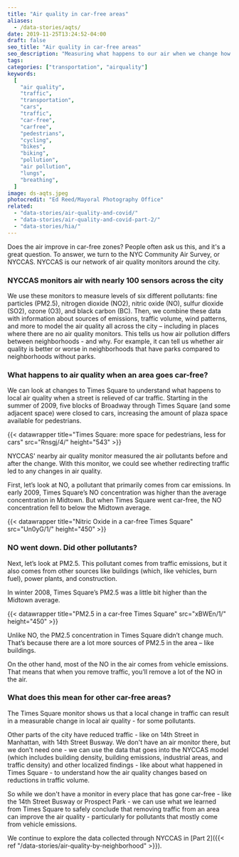```yaml
---
title: "Air quality in car-free areas"
aliases:
  - /data-stories/aqts/
date: 2019-11-25T13:24:52-04:00
draft: false
seo_title: "Air quality in car-free areas"
seo_description: "Measuring what happens to our air when we change how we use our streets."
tags:
categories: ["transportation", "airquality"]
keywords:
  [
    "air quality",
    "traffic",
    "transportation",
    "cars",
    "traffic",
    "car-free",
    "carfree",
    "pedestrians",
    "cycling",
    "bikes",
    "biking",
    "pollution",
    "air pollution",
    "lungs",
    "breathing",
  ]
image: ds-aqts.jpeg
photocredit: "Ed Reed/Mayoral Photography Office"
related:
  - "data-stories/air-quality-and-covid/"
  - "data-stories/air-quality-and-covid-part-2/"
  - "data-stories/hia/"
---
```


Does the air improve in car-free zones? People often ask us this, and it's a great question. To answer, we turn to the NYC Community Air Survey, or NYCCAS. NYCCAS is our network of air quality monitors around the city.

### NYCCAS monitors air with nearly 100 sensors across the city

We use these monitors to measure levels of six different pollutants: fine particles (PM2.5), nitrogen dioxide (NO2), nitric oxide (NO), sulfur dioxide (SO2), ozone (O3), and black carbon (BC). Then, we combine these data with information about sources of emissions, traffic volume, wind patterns, and more to model the air quality all across the city – including in places where there are no air quality monitors. This tells us how air pollution differs between neighborhoods - and why. For example, it can tell us whether air quality is better or worse in neighborhoods that have parks compared to neighborhoods without parks.

### What happens to air quality when an area goes car-free?

We can look at changes to Times Square to understand what happens to local air quality when a street is relieved of car traffic. Starting in the summer of 2009, five blocks of Broadway through Times Square (and some adjacent space) were closed to cars, increasing the amount of plaza space available for pedestrians.

{{< datawrapper title="Times Square: more space for pedestrians, less for cars" src="Rnsgj/4/" height="543" >}}

NYCCAS' nearby air quality monitor measured the air pollutants before and after the change. With this monitor, we could see whether redirecting traffic led to any changes in air quality.

First, let’s look at NO, a pollutant that primarily comes from car emissions. In early 2009, Times Square’s NO concentration was higher than the average concentration in Midtown. But when Times Square went car-free, the NO concentration fell to below the Midtown average.

{{< datawrapper title="Nitric Oxide in a car-free Times Square" src="Un0yG/1/" height="450" >}}

### NO went down. Did other pollutants?

Next, let’s look at PM2.5. This pollutant comes from traffic emissions, but it also comes from other sources like buildings (which, like vehicles, burn fuel), power plants, and construction.

In winter 2008, Times Square’s PM2.5 was a little bit higher than the Midtown average.

{{< datawrapper title="PM2.5 in a car-free Times Square" src="xBWEn/1/" height="450" >}}

Unlike NO, the PM2.5 concentration in Times Square didn’t change much. That’s because there are a lot more sources of PM2.5 in the area – like buildings.

On the other hand, most of the NO in the air comes from vehicle emissions. That means that when you remove traffic, you’ll remove a lot of the NO in the air.

### What does this mean for other car-free areas?

The Times Square monitor shows us that a local change in traffic can result in a measurable change in local air quality - for some pollutants.

Other parts of the city have reduced traffic - like on 14th Street in Manhattan, with 14th Street Busway. We don't have an air monitor there, but we don't need one - we can use the data that goes into the NYCCAS model (which includes building density, building emissions, industrial areas, and traffic density) and other localized findings - like about what happened in Times Square - to understand how the air quality changes based on reductions in traffic volume.

So while we don't have a monitor in every place that has gone car-free - like the 14th Street Busway or Prospect Park - we can use what we learned from Times Square to safely conclude that removing traffic from an area can improve the air quality - particularly for pollutants that mostly come from vehicle emissions.

We continue to explore the data collected through NYCCAS in [Part 2]({{< ref "/data-stories/air-quality-by-neighborhood" >}}).
